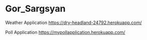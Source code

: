 # Gor_Sargsyan
Weather Application
 https://dry-headland-24792.herokuapp.com/

Poll Application
https://mypollapplication.herokuapp.com/
